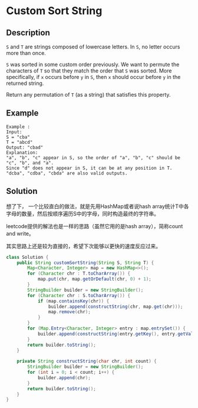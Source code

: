 # Custom Sort String

## Description

`S` and `T` are strings composed of lowercase letters. In `S`, no letter occurs more than once.

`S` was sorted in some custom order previously. We want to permute the characters of `T` so that they match the order that `S` was sorted. More specifically, if `x` occurs before `y` in `S`, then `x` should occur before `y` in the returned string.

Return any permutation of `T` \(as a string\) that satisfies this property.

## Example

```text
Example :
Input: 
S = "cba"
T = "abcd"
Output: "cbad"
Explanation: 
"a", "b", "c" appear in S, so the order of "a", "b", "c" should be "c", "b", and "a". 
Since "d" does not appear in S, it can be at any position in T. "dcba", "cdba", "cbda" are also valid outputs.
```

## Solution

想了下， 一个比较直白的做法，就是先用HashMap或者说hash array统计T中各字母的数量，然后按顺序遍历S中的字母，同时构造最终的字符串。

leetcode提供的解法也是一样的思路（虽然它用的是hash array），简称count and write。

其实思路上还是较为直接的，希望下次能够以更快的速度反应过来。

```java
class Solution {
    public String customSortString(String S, String T) {
        Map<Character, Integer> map = new HashMap<>();
        for (Character chr : T.toCharArray()) {
            map.put(chr, map.getOrDefault(chr, 0) + 1);
        }
        StringBuilder builder = new StringBuilder();
        for (Character chr : S.toCharArray()) {
            if (map.containsKey(chr)) {
                builder.append(constructString(chr, map.get(chr)));
                map.remove(chr);
            }
        }
        for (Map.Entry<Character, Integer> entry : map.entrySet()) {
            builder.append(constructString(entry.getKey(), entry.getValue()));
        }
        return builder.toString();
    }
    
    private String constructString(char chr, int count) {
        StringBuilder builder = new StringBuilder();
        for (int i = 0; i < count; i++) {
            builder.append(chr);
        }
        return builder.toString();
    }
}
```

